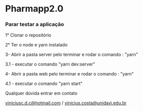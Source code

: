 # Pharmapp2.0

### Parar testar a aplicação
1° Clonar o repositório

2° Ter o node e yarn instalado

3- Abrir a pasta server pelo terminar e rodar o comando : "yarn"

3.1 - executar o comando "yarn dev:server"

4- Abrir a pasta web pelo terminar e rodar o comando : "yarn"

4.1 - executar o comando "yarn start"

Qualquer dúvida entrar em contato 

viniciusc.d.c@hotmail.com / vinicius.costa@unidavi.edu.br
